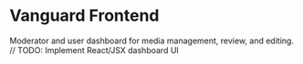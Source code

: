 # Vanguard Frontend

Moderator and user dashboard for media management, review, and editing.
// TODO: Implement React/JSX dashboard UI
